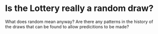 # Is the Lottery really a random draw?
What does random mean anyway?
Are there any patterns in the history of the draws that can be found to allow predicitions to be made?
